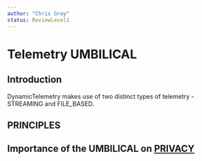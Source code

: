 ```yaml
---
author: "Chris Gray"
status: ReviewLevel1
---
```


# Telemetry UMBILICAL

## Introduction

DynamicTelemetry makes use of two distinct types of telemetry - STREAMING and FILE_BASED.

## PRINCIPLES

## Importance of the UMBILICAL on [PRIVACY](./PositionPaper.DataOwnershipIsntAlwaysClear.document.md)
